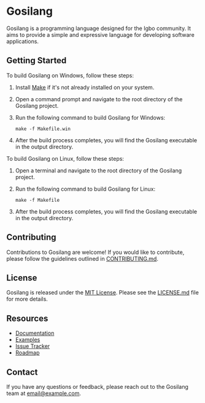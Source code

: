 # Gosilang

Gosilang is a programming language designed for the Igbo community. It aims to provide a simple and expressive language for developing software applications.

## Getting Started

To build Gosilang on Windows, follow these steps:

1. Install [Make](https://www.gnu.org/software/make/) if it's not already installed on your system.
2. Open a command prompt and navigate to the root directory of the Gosilang project.
3. Run the following command to build Gosilang for Windows:

    ```shell
    make -f Makefile.win 
    ```

4. After the build process completes, you will find the Gosilang executable in the output directory.

To build Gosilang on Linux, follow these steps:

1. Open a terminal and navigate to the root directory of the Gosilang project.
2. Run the following command to build Gosilang for Linux:

    ```shell
    make -f Makefile
    ```

3. After the build process completes, you will find the Gosilang executable in the output directory.

## Contributing

Contributions to Gosilang are welcome! If you would like to contribute, please follow the guidelines outlined in [CONTRIBUTING.md](link-to-contributing-file).

## License

Gosilang is released under the [MIT License](link-to-license-file). Please see the [LICENSE.md](link-to-license-file) file for more details.

## Resources

- [Documentation](link-to-documentation)
- [Examples](link-to-examples)
- [Issue Tracker](link-to-issue-tracker)
- [Roadmap](link-to-roadmap)

## Contact

If you have any questions or feedback, please reach out to the Gosilang team at [email@example.com](mailto:email@example.com).
